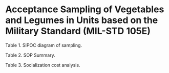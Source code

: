 # Acceptance Sampling of Vegetables and Legumes in Units based on the Military Standard (MIL-STD 105E)
Table 1. SIPOC diagram of sampling.

Table 2. SOP Summary.

Table 3. Socialization cost analysis.
